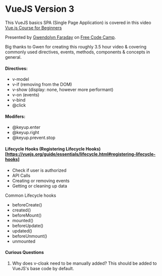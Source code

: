 # VueJS Version 3

This VueJS basics SPA (Single Page Application) is covered in this video [Vue.js Course for Beginners](https://www.youtube.com/watch?v=FXpIoQ_rT_c)

Presented by [Gwendolyn Faraday](https://github.com/gwenf) on [Free Code Camp](freeCodeCamp.org).

Big thanks to Gwen for creating this roughly 3.5 hour video & covering commonly used directives, events, methods, components & concepts in general. 

#### Directives:
- v-model
- v-if (removing from the DOM)
- v-show (display: none, however more performant)
- v-on (events)
- v-bind
- @click

#### Modifers:
- @keyup.enter
- @keyup.right
- @keyup.prevent.stop

#### Lifecycle Hooks (Registering Lifecycle Hooks)[https://vuejs.org/guide/essentials/lifecycle.html#registering-lifecycle-hooks] 

- Check if user is authorized
- API Calls
- Creating or removing events
- Getting or cleaning up data

Common Lifecycle hooks
- beforeCreate()
- created()
- beforeMount()
- mounted()
- beforeUpdate()
- updated()
- beforeUnmount()
- unmounted


#### Curious Questions

1. Why does v-cloak need to be manually added? This should be added to VueJS's base code by default.


